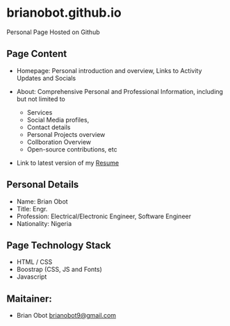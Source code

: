 # brianobot.github.io

Personal Page Hosted on Github

## Page Content
- Homepage: Personal introduction and overview, Links to Activity Updates and Socials
- About: Comprehensive Personal and Professional Information, including but not limited to 
  - Services
  - Social Media profiles, 
  - Contact details
  - Personal Projects overview
  - Collboration Overview
  - Open-source contributions, etc
  
- Link to latest version of my [Resume](https://raw.githubusercontent.com/brianobot/Resume/master/_Resume.pdf)

## Personal Details
- Name: Brian Obot
- Title: Engr.
- Profession: Electrical/Electronic Engineer, Software Engineer
- Nationality: Nigeria


## Page Technology Stack
- HTML / CSS
- Boostrap (CSS, JS and Fonts)
- Javascript


## Maitainer:
- Brian Obot <brianobot9@gmail.com>
